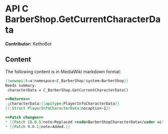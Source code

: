 # API C BarberShop.GetCurrentCharacterData

**Contributor:** KethoBot

## Content

The following content is in MediaWiki markdown format:

```mediawiki
{{wowapi|t=a|namespace=C_BarberShop|system=BarberShop}}
Needs summary.
 characterData = C_BarberShop.GetCurrentCharacterData()

==Returns==
:;characterData:{{apitype|PlayerInfoCharacterData}}
{{:Struct PlayerInfoCharacterData|nocaption=1}}

==Patch changes==
* {{Patch 10.0.5|note=Replaced <code>BarberShopCharacterData</code> with <code>PlayerInfoCharacterData</code>.}}
* {{Patch 9.0.1|note=Added.}}
```